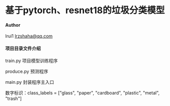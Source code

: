 # 基于pytorch、resnet18的垃圾分类模型

#### Author

lrui1 lrzshaha@qq.com

#### 项目目录文件介绍

train.py	项目模型训练程序

produce.py	预测程序

main.py	封装程序主入口

数字标识：class_labels = ["glass", "paper", "cardboard", "plastic", "metal", "trash"]